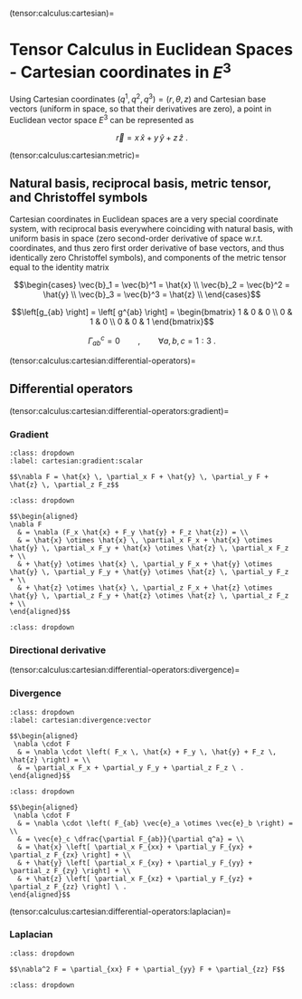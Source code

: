 (tensor:calculus:cartesian)=
# Tensor Calculus in Euclidean Spaces - Cartesian coordinates in $E^3$

Using Cartesian coordinates $(q^1, q^2, q^3) = (r, \theta, z)$ and Cartesian base vectors (uniform in space, so that their derivatives are zero), a point in Euclidean vector space $E^3$ can be represented as

$$\vec{r} = x \, \hat{x} + y \, \hat{y} + z \, \hat{z} \ .$$

(tensor:calculus:cartesian:metric)=
## Natural basis, reciprocal basis, metric tensor, and Christoffel symbols

Cartesian coordinates in Euclidean spaces are a very special coordinate system, with reciprocal basis everywhere coinciding with natural basis, with uniform basis in space (zero second-order derivative of space w.r.t. coordinates, and thus zero first order derivative of base vectors, and thus identically zero Christoffel symbols), and components of the metric tensor equal to the identity matrix

$$\begin{cases}
  \vec{b}_1 = \vec{b}^1 = \hat{x} \\
  \vec{b}_2 = \vec{b}^2 = \hat{y} \\
  \vec{b}_3 = \vec{b}^3 = \hat{z} \\
\end{cases}$$

$$\left[g_{ab} \right] = \left[ g^{ab} \right] = \begin{bmatrix} 1 & 0 & 0 \\ 0 & 1 & 0 \\ 0 & 0 & 1 \end{bmatrix}$$

$$\Gamma_{ab}^c = 0 \qquad , \qquad \forall a,b,c = 1:3 \ .$$


(tensor:calculus:cartesian:differential-operators)=
## Differential operators
(tensor:calculus:cartesian:differential-operators:gradient)=
### Gradient
<!-- (tensor:calculus:cartesian:differential-operators:directional-der)= -->

```{prf:example} Gradient of a scalar field
:class: dropdown
:label: cartesian:gradient:scalar

$$\nabla F = \hat{x} \, \partial_x F + \hat{y} \, \partial_y F + \hat{z} \, \partial_z F_z$$

```
```{prf:example} Gradient of a vector field
:class: dropdown

$$\begin{aligned}
\nabla F 
  & = \nabla (F_x \hat{x} + F_y \hat{y} + F_z \hat{z}) = \\
  & = \hat{x} \otimes \hat{x} \, \partial_x F_x + \hat{x} \otimes \hat{y} \, \partial_x F_y + \hat{x} \otimes \hat{z} \, \partial_x F_z + \\
  & + \hat{y} \otimes \hat{x} \, \partial_y F_x + \hat{y} \otimes \hat{y} \, \partial_y F_y + \hat{y} \otimes \hat{z} \, \partial_y F_z + \\
  & + \hat{z} \otimes \hat{x} \, \partial_z F_x + \hat{z} \otimes \hat{y} \, \partial_z F_y + \hat{z} \otimes \hat{z} \, \partial_z F_z + \\
\end{aligned}$$

```
```{prf:example} Gradient of a $2^{nd}$-order tensor field
:class: dropdown
```
### Directional derivative
(tensor:calculus:cartesian:differential-operators:divergence)=
### Divergence
```{prf:example} Divergence of a vector field
:class: dropdown
:label: cartesian:divergence:vector

$$\begin{aligned}
 \nabla \cdot F 
  & = \nabla \cdot \left( F_x \, \hat{x} + F_y \, \hat{y} + F_z \, \hat{z} \right) = \\
  & = \partial_x F_x + \partial_y F_y + \partial_z F_z \ .
\end{aligned}$$

```
```{prf:example} Divergence of a $2^{nd}$-order tensor field
:class: dropdown

$$\begin{aligned}
 \nabla \cdot F 
  & = \nabla \cdot \left( F_{ab} \vec{e}_a \otimes \vec{e}_b \right) = \\
  & = \vec{e}_c \dfrac{\partial F_{ab}}{\partial q^a} = \\
  & = \hat{x} \left[ \partial_x F_{xx} + \partial_y F_{yx} + \partial_z F_{zx} \right] + \\ 
  & + \hat{y} \left[ \partial_x F_{xy} + \partial_y F_{yy} + \partial_z F_{zy} \right] + \\ 
  & + \hat{z} \left[ \partial_x F_{xz} + \partial_y F_{yz} + \partial_z F_{zz} \right] \ .
\end{aligned}$$

```
(tensor:calculus:cartesian:differential-operators:laplacian)=
### Laplacian
```{prf:example} Laplacian of a scalar field
:class: dropdown

$$\nabla^2 F = \partial_{xx} F + \partial_{yy} F + \partial_{zz} F$$

```
```{prf:example} Laplacian of a vector field
:class: dropdown
```


